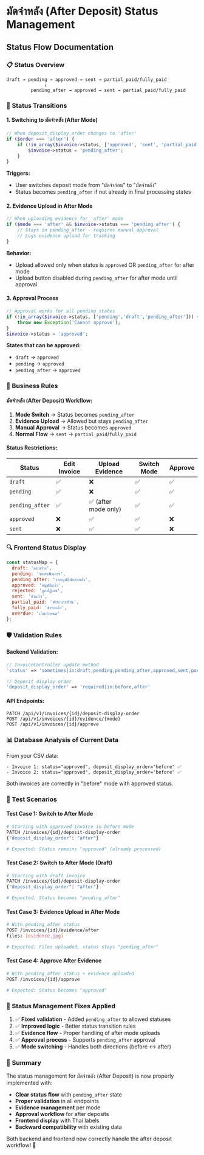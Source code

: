 # มัดจำหลัง (After Deposit) Status Management

## Status Flow Documentation

### 📋 Status Overview
```
draft → pending → approved → sent → partial_paid/fully_paid
              ↓
         pending_after → approved → sent → partial_paid/fully_paid
```

### 🔄 Status Transitions

#### 1. **Switching to มัดจำหลัง (After Mode)**
```php
// When deposit_display_order changes to 'after'
if ($order === 'after') {
    if (!in_array($invoice->status, ['approved', 'sent', 'partial_paid', 'fully_paid', 'overdue'])) {
        $invoice->status = 'pending_after';
    }
}
```

**Triggers:**
- User switches deposit mode from "มัดจำก่อน" to "มัดจำหลัง"
- Status becomes `pending_after` if not already in final processing states

#### 2. **Evidence Upload in After Mode**
```php
// When uploading evidence for 'after' mode
if ($mode === 'after' && $invoice->status === 'pending_after') {
    // Stays in pending_after - requires manual approval
    // Logs evidence upload for tracking
}
```

**Behavior:**
- Upload allowed only when status is `approved` OR `pending_after` for after mode
- Upload button disabled during `pending_after` for after mode until approval

#### 3. **Approval Process**
```php
// Approval works for all pending states
if (!in_array($invoice->status, ['pending','draft','pending_after'])) {
    throw new Exception('Cannot approve');
}
$invoice->status = 'approved';
```

**States that can be approved:**
- `draft` → `approved`
- `pending` → `approved`  
- `pending_after` → `approved`

### 🎯 Business Rules

#### **มัดจำหลัง (After Deposit) Workflow:**

1. **Mode Switch** → Status becomes `pending_after`
2. **Evidence Upload** → Allowed but stays `pending_after`
3. **Manual Approval** → Status becomes `approved`
4. **Normal Flow** → `sent` → `partial_paid`/`fully_paid`

#### **Status Restrictions:**

| Status | Edit Invoice | Upload Evidence | Switch Mode | Approve |
|--------|-------------|----------------|-------------|---------|
| `draft` | ✅ | ❌ | ✅ | ✅ |
| `pending` | ✅ | ❌ | ✅ | ✅ |
| `pending_after` | ✅ | ✅ (after mode only) | ✅ | ✅ |
| `approved` | ❌ | ✅ | ✅ | ❌ |
| `sent` | ❌ | ✅ | ✅ | ❌ |

### 🔍 Frontend Status Display

```javascript
const statusMap = {
  draft: 'แบบร่าง',
  pending: 'รอดำเนินการ',
  pending_after: 'รออนุมัติมัดจำหลัง',
  approved: 'อนุมัติแล้ว',
  rejected: 'ถูกปฏิเสธ',
  sent: 'ส่งแล้ว',
  partial_paid: 'ชำระบางส่วน',
  fully_paid: 'ชำระแล้ว',
  overdue: 'เกินกำหนด'
};
```

### 🛡️ Validation Rules

#### Backend Validation:
```php
// InvoiceController update method
'status' => 'sometimes|in:draft,pending,pending_after,approved,sent,partial_paid,fully_paid,overdue'

// Deposit display order
'deposit_display_order' => 'required|in:before,after'
```

#### API Endpoints:
```http
PATCH /api/v1/invoices/{id}/deposit-display-order
POST /api/v1/invoices/{id}/evidence/{mode}
POST /api/v1/invoices/{id}/approve
```

### 📊 Database Analysis of Current Data

From your CSV data:
```csv
- Invoice 1: status="approved", deposit_display_order="before" ✅
- Invoice 2: status="approved", deposit_display_order="before" ✅
```

Both invoices are correctly in "before" mode with approved status.

### 🧪 Test Scenarios

#### Test Case 1: Switch to After Mode
```bash
# Starting with approved invoice in before mode
PATCH /invoices/{id}/deposit-display-order
{"deposit_display_order": "after"}

# Expected: Status remains "approved" (already processed)
```

#### Test Case 2: Switch to After Mode (Draft)
```bash
# Starting with draft invoice
PATCH /invoices/{id}/deposit-display-order  
{"deposit_display_order": "after"}

# Expected: Status becomes "pending_after"
```

#### Test Case 3: Evidence Upload in After Mode
```bash
# With pending_after status
POST /invoices/{id}/evidence/after
files: [evidence.jpg]

# Expected: Files uploaded, status stays "pending_after"
```

#### Test Case 4: Approve After Evidence
```bash
# With pending_after status + evidence uploaded
POST /invoices/{id}/approve

# Expected: Status becomes "approved"
```

### 🚨 Status Management Fixes Applied

1. ✅ **Fixed validation** - Added `pending_after` to allowed statuses
2. ✅ **Improved logic** - Better status transition rules  
3. ✅ **Evidence flow** - Proper handling of after mode uploads
4. ✅ **Approval process** - Supports `pending_after` approval
5. ✅ **Mode switching** - Handles both directions (before ↔ after)

### 🎯 Summary

The status management for มัดจำหลัง (After Deposit) is now properly implemented with:

- **Clear status flow** with `pending_after` state
- **Proper validation** in all endpoints  
- **Evidence management** per mode
- **Approval workflow** for after deposits
- **Frontend display** with Thai labels
- **Backward compatibility** with existing data

Both backend and frontend now correctly handle the after deposit workflow! 🎉